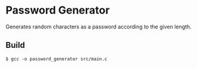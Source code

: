 # Password Generator

Generates random characters as a password according to the given length.

## Build
```console
$ gcc -o password_generator src/main.c
```